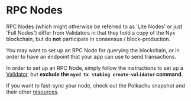 # RPC Nodes

RPC Nodes (which might otherwise be referred to as 'Lite Nodes' or just 'Full Nodes') differ from Validators in that they hold a copy of the Nyx blockchain, but do **not** participate in consensus / block-production. 

You may want to set up an RPC Node for querying the blockchain, or in order to have an endpoint that your app can use to send transactions. 

In order to set up an RPC Node, simply follow the instructions to set up a [Validator](https://nymtech.net/operators/nodes/validator-setup.html), but **exclude the `nyxd tx staking create-validator` command**. 

If you want to fast-sync your node, check out the Polkachu snapshot and their other [resources](https://polkachu.com/seeds/nym).
